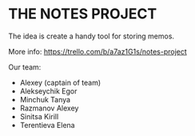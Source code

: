 # THE NOTES PROJECT

The idea is create a handy tool for storing memos.

More info: https://trello.com/b/a7az1G1s/notes-project

Our team:
 * Alexey (captain of team)
 * Alekseychik Egor
 * Minchuk Tanya
 * Razmanov Alexey
 * Sinitsa Kirill
 * Terentieva Elena